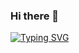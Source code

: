 ### Hi there 👋
[![Typing SVG](https://readme-typing-svg.herokuapp.com/?color=F77222&size=29&multiline=true&width=700&lines=Welcome+To+Nikunj+Patel%27s+GitHub+Profile)](https://git.io/typing-svg)

<!--
**NikunjPatel31/NikunjPatel31** is a ✨ _special_ ✨ repository because its `README.md` (this file) appears on your GitHub profile.

Here are some ideas to get you started:

- 🔭 I’m currently working on ...
- 🌱 I’m currently learning ...
- 👯 I’m looking to collaborate on ...
- 🤔 I’m looking for help with ...
- 💬 Ask me about ...
- 📫 How to reach me: ...
- 😄 Pronouns: ...
- ⚡ Fun fact: ...
-->
